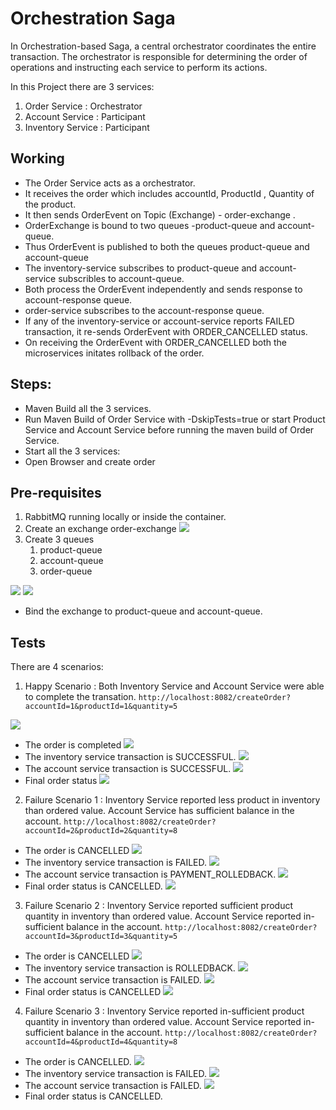 # Orchestration Saga 

In Orchestration-based Saga, a central orchestrator coordinates the entire transaction. The orchestrator is responsible for determining the order of operations and instructing each service to perform its actions.

In this Project there are 3 services:
1) Order Service : Orchestrator
2) Account Service : Participant
3) Inventory Service : Participant


## Working
- The Order Service acts as a orchestrator.
- It receives the order which includes accountId, ProductId , Quantity of the product.
- It then sends OrderEvent on Topic (Exchange) - order-exchange .
- OrderExchange is bound to two queues -product-queue and account-queue.
- Thus OrderEvent is published to both the queues product-queue and account-queue
- The inventory-service subscribes to product-queue and account-service subscribles to account-queue.
- Both process the OrderEvent independently and sends response to account-response queue.
- order-service subscribes to the account-response queue.
- If any of the inventory-service or account-service reports FAILED transaction, it re-sends OrderEvent with ORDER_CANCELLED status.
- On receiving the OrderEvent with ORDER_CANCELLED both the microservices initates rollback of the order.


## Steps:
- Maven Build all the 3 services.
- Run Maven Build of Order Service with -DskipTests=true or start Product Service and Account Service before running the maven build of Order Service.
- Start all the 3 services:
- Open Browser and create order

## Pre-requisites
1) RabbitMQ running locally or inside the container.
2) Create an exchange order-exchange
![](./images/1.png)
3) Create 3 queues
   1) product-queue 
   2) account-queue 
   3) order-queue

![](./images/2.png)
![](./images/3.png)

- Bind the exchange to product-queue and account-queue.
## Tests

There are 4 scenarios:

1) Happy Scenario : Both Inventory Service and Account Service were able to complete the transation.
`http://localhost:8082/createOrder?accountId=1&productId=1&quantity=5`

![](./images/4.png)
- The order is completed
![](./images/5.png)
- The inventory service transaction is SUCCESSFUL.
![](./images/6.png)
- The account service transaction is SUCCESSFUL.
![](./images/7.png)
- Final order status
![](./images/8.png)



2) Failure Scenario 1 : Inventory Service reported less product in inventory than ordered value. Account Service has sufficient balance in the account.
`http://localhost:8082/createOrder?accountId=2&productId=2&quantity=8`

- The order is CANCELLED
![](./images/9.png)
- The inventory service transaction is FAILED.
![](./images/10.png)
- The account service transaction is PAYMENT_ROLLEDBACK.
![](./images/11.png)
- Final order status is CANCELLED.
![](./images/12.png)


3) Failure Scenario 2 : Inventory Service reported sufficient product quantity in inventory than ordered value. Account Service reported in-sufficient balance in the account.
`http://localhost:8082/createOrder?accountId=3&productId=3&quantity=5`

- The order is CANCELLED
![](./images/13.png)
- The inventory service transaction is ROLLEDBACK.
![](./images/14.png)
- The account service transaction is FAILED.
![](./images/15.png)
- Final order status is CANCELLED
![](./images/16.png)


4) Failure Scenario 3 : Inventory Service reported in-sufficient product quantity in inventory than ordered value. Account Service reported in-sufficient balance in the account.
`http://localhost:8082/createOrder?accountId=4&productId=4&quantity=8`

- The order is CANCELLED.
![](./images/17.png)
- The inventory service transaction is FAILED.
![](./images/18.png)
- The account service transaction is FAILED.
![](./images/20.png)
- Final order status is CANCELLED.



